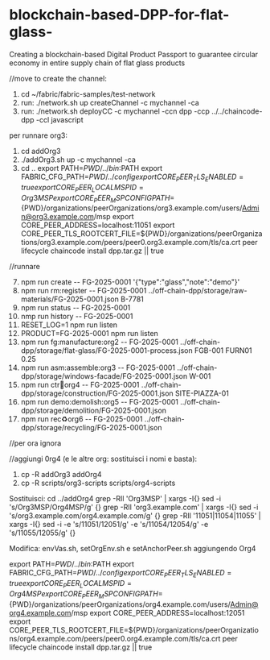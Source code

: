 # blockchain-based-DPP-for-flat-glass-
Creating a blockchain-based Digital Product Passport to guarantee circular economy in entire supply chain of flat glass products

//move to create the channel:
1) cd ~/fabric/fabric-samples/test-network
2) run: ./network.sh up createChannel -c mychannel -ca
3) run: ./network.sh deployCC -c mychannel -ccn dpp -ccp ../../chaincode-dpp -ccl javascript

per runnare org3:
1) cd addOrg3
2) ./addOrg3.sh up -c mychannel -ca
3) cd ..
export PATH=${PWD}/../bin:$PATH
export FABRIC_CFG_PATH=${PWD}/../config
export CORE_PEER_TLS_ENABLED=true
export CORE_PEER_LOCALMSPID=Org3MSP
export CORE_PEER_MSPCONFIGPATH=${PWD}/organizations/peerOrganizations/org3.example.com/users/Admin@org3.example.com/msp
export CORE_PEER_ADDRESS=localhost:11051
export CORE_PEER_TLS_ROOTCERT_FILE=${PWD}/organizations/peerOrganizations/org3.example.com/peers/peer0.org3.example.com/tls/ca.crt
peer lifecycle chaincode install dpp.tar.gz || true

//runnare

7)	npm run create -- FG-2025-0001 '{"type":"glass","note":"demo"}'
8)	npm run rm:register -- FG-2025-0001 ../off-chain-dpp/storage/raw-materials/FG-2025-0001.json B-7781 
9)	npm run status -- FG-2025-0001
10)	nmp run history -- FG-2025-0001
11)	RESET_LOG=1 npm run listen
12)	PRODUCT=FG-2025-0001 npm run listen
14)	npm run fg:manufacture:org2 -- FG-2025-0001 ../off-chain-dpp/storage/flat-glass/FG-2025-0001-process.json FGB-001 FURN01 0.25
15)	npm run asm:assemble:org3 -- FG-2025-0001 ../off-chain-dpp/storage/windows-facade/FG-2025-0001.json W-001
16)	npm run ctr:construction:org4 -- FG-2025-0001 ../off-chain-dpp/storage/construction/FG-2025-0001.json SITE-PIAZZA-01
17)	npm run demo:demolish:org5 -- FG-2025-0001 ../off-chain-dpp/storage/demolition/FG-2025-0001.json
18) npm run rec:recycle:org6 -- FG-2025-0001 ../off-chain-dpp/storage/recycling/FG-2025-0001.json








//per ora ignora

//aggiungi 0rg4 (e le altre org: sostituisci i nomi e basta):
1) cp -R addOrg3 addOrg4
2) cp -R scripts/org3-scripts scripts/org4-scripts

Sostituisci:
cd ../addOrg4
grep -RIl 'Org3MSP' | xargs -I{} sed -i 's/Org3MSP/Org4MSP/g' {}
grep -RIl 'org3.example.com' | xargs -I{} sed -i 's/org3.example.com/org4.example.com/g' {}
grep -RIl '11051\|11054\|11055' | xargs -I{} sed -i -e 's/11051/12051/g' -e 's/11054/12054/g' -e 's/11055/12055/g' {}

Modifica: envVas.sh, setOrgEnv.sh e setAnchorPeer.sh aggiungendo Org4 

export PATH=${PWD}/../bin:$PATH
export FABRIC_CFG_PATH=${PWD}/../config
export CORE_PEER_TLS_ENABLED=true
export CORE_PEER_LOCALMSPID=Org4MSP
export CORE_PEER_MSPCONFIGPATH=${PWD}/organizations/peerOrganizations/org4.example.com/users/Admin@org4.example.com/msp
export CORE_PEER_ADDRESS=localhost:12051
export CORE_PEER_TLS_ROOTCERT_FILE=${PWD}/organizations/peerOrganizations/org4.example.com/peers/peer0.org4.example.com/tls/ca.crt
peer lifecycle chaincode install dpp.tar.gz || true
